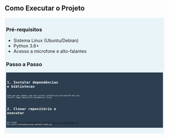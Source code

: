 ## Como Executar o Projeto
<div style="background: #e8f4f8; padding: 4px; border-radius: 2px; height: auto; overflow: auto;">
  <h3>Pré-requisitos</h3>
  <ul>
    <li>Sistema Linux (Ubuntu/Debian)</li>
    <li>Python 3.6+</li>
    <li>Acesso a microfone e alto-falantes</li>
  </ul>
  
  <h3>Passo a Passo</h3>
  <pre style="background: #2c3e50; color: white; padding: 3px; font-size: 0.4em; max-height: 30vh;">
  
# 1. Instalar dependências e bibliotecas
sudo apt-get update
sudo apt install python3-pip portaudio19-dev
pip install numpy matplotlib sounddevice scipy

# 2. Clonar repositório e executar
git clone https://github.com/seu-usuario/sinais_telecomunicacao.git
cd sinais_telecomunicacao
python3 index.py</pre>
</div>

